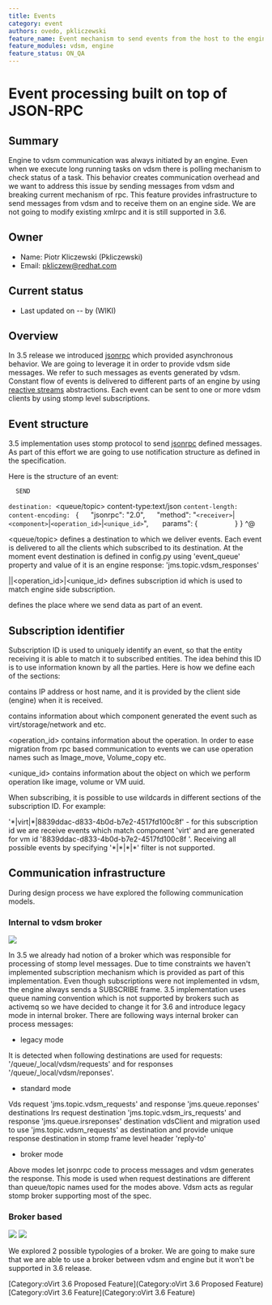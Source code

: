 ```yaml
---
title: Events
category: event
authors: ovedo, pkliczewski
feature_name: Event mechanism to send events from the host to the engine
feature_modules: vdsm, engine
feature_status: ON_QA
---
```


# Event processing built on top of JSON-RPC

## Summary

Engine to vdsm communication was always initiated by an engine. Even when we execute long running tasks on vdsm there is polling mechanism to check status of a task. This behavior creates communication overhead and we want to address this issue by sending messages from vdsm and breaking current mechanism of rpc. This feature provides infrastructure to send messages from vdsm and to receive them on an engine side. We are not going to modify existing xmlrpc and it is still supported in 3.6.

## Owner

*   Name: Piotr Kliczewski (Pkliczewski)
*   Email: <pkliczew@redhat.com>

## Current status

*   Last updated on -- by (WIKI)

## Overview

In 3.5 release we introduced [jsonrpc](/develop/release-management/features/infra/jsonrpc3.5.html) which provided asynchronous behavior. We are going to leverage it in order to provide vdsm side messages. We refer to such messages as events generated by vdsm. Constant flow of events is delivered to different parts of an engine by using [reactive streams](http://www.reactive-streams.org/) abstractions. Each event can be sent to one or more vdsm clients by using stomp level subscriptions.

## Event structure

3.5 implementation uses stomp protocol to send [jsonrpc](http://www.jsonrpc.org/specification) defined messages. As part of this effort we are going to use notification structure as defined in the specification.

Here is the structure of an event:

      SEND
`destination: `<queue/topic>
      content-type:text/json
`content-length: `<length>
`content-encoding: `<token as defined by IANA>
      {
           "jsonrpc": "2.0",
           "method": "`<receiver>`|`<component>`|`<operation_id>`|`<unique_id>`",
            params": {
`       `<contents>
          }
      }
      ^@

<queue/topic> defines a destination to which we deliver events. Each event is delivered to all the clients which subscribed to its destination. At the moment event destination is defined in config.py using 'event_queue' property and value of it is an engine response: 'jms.topic.vdsm_responses'

<receiver>|<component>|<operation_id>|<unique_id> defines subscription id which is used to match engine side subscription.

<contents> defines the place where we send data as part of an event.

## Subscription identifier

Subscription ID is used to uniquely identify an event, so that the entity receiving it is able to match it to subscribed entities. The idea behind this ID is to use information known by all the parties. Here is how we define each of the sections:

<receiver> contains IP address or host name, and it is provided by the client side (engine) when it is received.

<component> contains information about which component generated the event such as virt/storage/network and etc.

<operation_id> contains information about the operation. In order to ease migration from rpc based communication to events we can use operation names such as Image_move, Volume_copy etc.

<unique_id> contains information about the object on which we perform operation like image, volume or VM uuid.

When subscribing, it is possible to use wildcards in different sections of the subscription ID. For example:

'\*|virt|\*|8839ddac-d833-4b0d-b7e2-4517fd100c8f' - for this subscription id we are receive events which match component 'virt' and are generated for vm id '8839ddac-d833-4b0d-b7e2-4517fd100c8f '. Receiving all possible events by specifying '\*|\*|\*|\*' filter is not supported.

## Communication infrastructure

During design process we have explored the following communication models.

### Internal to vdsm broker

![](/images/wiki/Broker.png)

In 3.5 we already had notion of a broker which was responsible for processing of stomp level messages. Due to time constraints we haven't implemented subscription mechanism which is provided as part of this implementation. Even though subscriptions were not implemented in vdsm, the engine always sends a SUBSCRIBE frame. 3.5 implementation uses queue naming convention which is not supported by brokers such as activemq so we have decided to change it for 3.6 and introduce legacy mode in internal broker. There are following ways internal broker can process messages:

*   legacy mode

It is detected when following destinations are used for requests: '/queue/_local/vdsm/requests' and for responses '/queue/_local/vdsm/reponses'.

*   standard mode

Vds request 'jms.topic.vdsm_requests' and response 'jms.queue.reponses' destinations Irs request destination 'jms.topic.vdsm_irs_requests' and response 'jms.queue.irsreponses' destination vdsClient and migration used to use 'jms.topic.vdsm_requests' as destination and provide unique response destination in stomp frame level header 'reply-to'

*   broker mode

Above modes let jsonrpc code to process messages and vdsm generates the response. This mode is used when request destinations are different than queue/topic names used for the modes above. Vdsm acts as regular stomp broker supporting most of the spec.

### Broker based

![](/images/wiki/Local_broker.png) ![](/images/wiki/Central_broker.png)

We explored 2 possible typologies of a broker. We are going to make sure that we are able to use a broker between vdsm and engine but it won't be supported in 3.6 release.

[Category:oVirt 3.6 Proposed Feature](Category:oVirt 3.6 Proposed Feature) [Category:oVirt 3.6 Feature](Category:oVirt 3.6 Feature)
